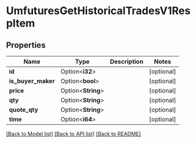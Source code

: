 # UmfuturesGetHistoricalTradesV1RespItem

## Properties

Name | Type | Description | Notes
------------ | ------------- | ------------- | -------------
**id** | Option<**i32**> |  | [optional]
**is_buyer_maker** | Option<**bool**> |  | [optional]
**price** | Option<**String**> |  | [optional]
**qty** | Option<**String**> |  | [optional]
**quote_qty** | Option<**String**> |  | [optional]
**time** | Option<**i64**> |  | [optional]

[[Back to Model list]](../README.md#documentation-for-models) [[Back to API list]](../README.md#documentation-for-api-endpoints) [[Back to README]](../README.md)


